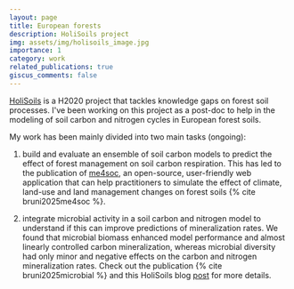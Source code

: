 ```yaml
---
layout: page
title: European forests
description: HoliSoils project
img: assets/img/holisoils_image.jpg
importance: 1
category: work
related_publications: true
giscus_comments: false
---
```


<a href="https://holisoils.eu/">HoliSoils</a> is a H2020 project that tackles knowledge gaps on forest soil processes. I've been working on this project as a post-doc to help in the modeling of soil carbon and nitrogen cycles in European forest soils.

My work has been mainly divided into two main tasks (ongoing):
1. build and evaluate an ensemble of soil carbon models to predict the effect of forest management on soil carbon respiration. This has led to the publication of <a href="http://me4soc.geologie.ens.fr/">me4soc</a>, an open-source, user-friendly web application that can help practitioners to simulate the effect of climate, land-use and land management changes on forest soils {% cite bruni2025me4soc %}.

2. integrate microbial activity in a soil carbon and nitrogen model to understand if this can improve predictions of mineralization rates. We found that microbial biomass enhanced model performance and almost linearly controlled carbon mineralization, whereas microbial diversity had only minor and negative effects on the carbon and nitrogen mineralization rates. Check out the publication {% cite bruni2025microbial %} and this HoliSoils blog <a href="https://holisoils.eu/microbial-biomass-not-diversity-drives-soil-carbon-and-nitrogen-mineralisation/">post</a>  for more details.